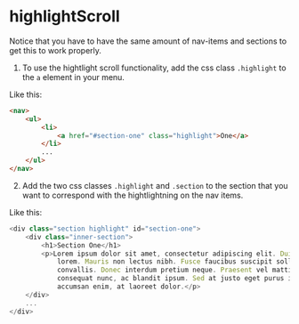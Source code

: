 # highlightScroll

Notice that you have to have the same amount of nav-items and sections to get this to work properly.

1. To use the hightlight scroll functionality, add the css class ```.highlight``` to the ```a``` element in your menu.

Like this:
```html
<nav>
    <ul>
        <li>
            <a href="#section-one" class="highlight">One</a>
        </li>
        ...
    </ul>
</nav>
```

2. Add the two css classes ```.highlight``` and ```.section``` to the section that you want to correspond with the hightlightning on the nav items.

Like this:
```javascript
<div class="section highlight" id="section-one">
    <div class="inner-section">
        <h1>Section One</h1>
        <p>Lorem ipsum dolor sit amet, consectetur adipiscing elit. Duis eu augue sed ipsum vulputate malesuada et vitae
            lorem. Mauris non lectus nibh. Fusce faucibus suscipit sollicitudin. Donec eget nisi vel tellus cursus
            convallis. Donec interdum pretium neque. Praesent vel mattis neque, nec volutpat diam. Suspendisse non
            consequat nunc, ac blandit ipsum. Sed at justo eget purus interdum varius eget aliquet nisl. Nulla sed
            accumsan enim, at laoreet dolor.</p>
    </div>
    ...
</div>
```
